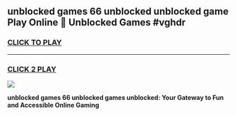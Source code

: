 
## unblocked games 66 unblocked unblocked game Play Online 👋 Unblocked Games #vghdr
<h3>
<a href="https://premium.freeplayer.one?title=unblocked_games_66_unblocked&ref=21F">CLICK TO PLAY</a></h3>
<hr>

<h3>
<a href="https://premium.freeplayer.one?title=unblocked_games_66_unblocked&ref=21F">CLICK 2 PLAY</a>
  
</h3>

<a href="https://premium.freeplayer.one?title=unblocked_games_66_unblocked&ref=21F/"><img src="https://clearcache.store/games.png"></a>


**unblocked games 66 unblocked games unblocked: Your Gateway to Fun and Accessible Online Gaming**
